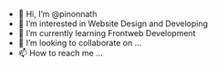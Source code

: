 - 👋 Hi, I’m @pinonnath
- 👀 I’m interested in Website Design and Developing
- 🌱 I’m currently learning Frontweb Development
- 💞️ I’m looking to collaborate on ...
- 📫 How to reach me ...

<!---
pinonnath/pinonnath is a ✨ special ✨ repository because its `README.md` (this file) appears on your GitHub profile.
You can click the Preview link to take a look at your changes.
--->
